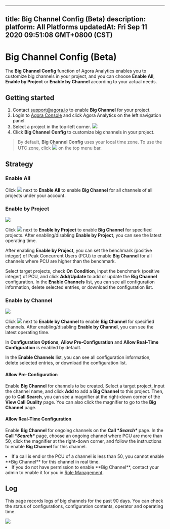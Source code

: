 
---
title: Big Channel Config (Beta)
description: 
platform: All Platforms
updatedAt: Fri Sep 11 2020 09:51:08 GMT+0800 (CST)
---
# Big Channel Config (Beta)
The **Big Channel Config** function of Agora Analytics enables you to customize big channels in your project, and you can choose **Enable All**, **Enable by Project** or **Enable by Channel** according to your actual needs.

## Getting started

1. Contact [support@agora.io](mailto:support@agora.io) to enable **Big Channel** for your project.
2. Login to [Agora Console](https://console.agora.io/) and click Agora Analytics on the left navigation panel.
3. Select a project in the top-left corner.
   ![](https://web-cdn.agora.io/docs-files/1581333255519)
4. Click **Big Channel Config** to customize big channels in your project.

> By default, **Big Channel Config** uses your local time zone. To use the UTC zone, click ![](https://web-cdn.agora.io/docs-files/1545894297187) on the top menu bar.

## Strategy

### Enable All

Click ![](https://web-cdn.agora.io/docs-files/1579063555007) next to **Enable All** to enable **Big Channel** for all channels of all projects under your account.

### Enable by Project

![](https://web-cdn.agora.io/docs-files/1581333894222)

Click ![](https://web-cdn.agora.io/docs-files/1579063555007) next to **Enable by Project** to enable **Big Channel** for specified projects. After enabling/disabling **Enable by Project**, you can see the latest operating time.

After enabling **Enable by Project**, you can set the benchmark (positive integer) of Peak Concurrent Users (PCU) to enable **Big Channel** for all channels where PCU are higher than the benchmark. 

Select target projects, check **On Condition**, input the benchmark (positive integer) of PCU, and click **Add/Update** to add or update the **Big Channel** configuration. In the **Enable Channels** list, you can see all configuration information, delete selected entries, or download the configuration list.

### Enable by Channel

![](https://web-cdn.agora.io/docs-files/1581333930574)

Click ![](https://web-cdn.agora.io/docs-files/1579063555007) next to **Enable by Channel** to enable **Big Channel** for specified channels. After enabling/disabling **Enable by Channel**, you can see the latest operating time.

In **Configuration Options**, **Allow Pre-Configuration** and **Allow Real-Time Configuration** is enabled by default.

In the **Enable Channels** list, you can see all configuration information, delete selected entries, or download the configuration list.

#### **Allow Pre-Configuration**

Enable **Big Channel** for channels to be created. Select a target project, input the channel name, and click **Add** to add a **Big Channel** to this project. Then, go to **Call Search**, you can see a magnifier at the right-down corner of the **View Call Quality** page. You can also click the magnifier to go to the **Big Channel** page.

#### **Allow Real-Time Configuration**

Enable **Big Channel** for ongoing channels on the **Call \**Search\**** page. In the **Call \**Search\**** page, choose an ongoing channel where PCU are more than 50, click the magnifier at the right-down corner, and follow the instructions to enable **Big Channel** for this channel.

<div class="alert note"><li>If a call is end or the PCU of a channel is less than 50, you cannot enable **Big Channel** for this channel in real time.<br><li>If you do not have permission to enable **Big Channel**, contact your admin to enable it for you in <a href="https://console.agora.io/role">Role Management</a >.</li></div>

## Log

This page records logs of big channels for the past 90 days. You can check the status of configurations, configuration contents, operator and operating time.

![](https://web-cdn.agora.io/docs-files/1581334771308)
